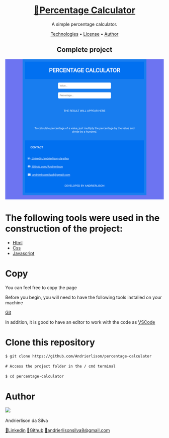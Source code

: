 <h1 align="center">
    <a href="hhttps://andrierlison.github.io/percentage-calculator/">🔗Percentage Calculator</a>
</h1>

<p align="center">A simple percentage calculator.</p>

<p align="center">
    <a href="#technologies">Technologies</a> •
    <a href="https://github.com/Andrierlison/percentage-calculator/blob/master/LICENSE">License</a> •
    <a href="#author">Author</a>
</p>

<h2 align="center">Complete project</h2>

<p align="center">
    <img alt="Banner" title="Banner" src="images/banner.png" width="600px"/>
</p>

<h1 id="technologies">The following tools were used in the construction of the project:</h1>

- [Html](https://developer.mozilla.org/pt-BR/docs/Web/HTML)
- [Css](https://developer.mozilla.org/pt-BR/docs/Web/CSS)
- [Javascript](https://developer.mozilla.org/pt-BR/docs/Aprender/JavaScript)

<h1>Copy</h1>
<p>You can feel free to copy the page</p>

<p>Before you begin, you will need to have the following tools installed on your machine</p>
<a href="https://git-scm.com">Git</a>
<p>In addition, it is good to have an editor to work with the code as <a href="https://code.visualstudio.com/">VSCode</a></p>

<h1>Clone this repository</h1>

```
$ git clone https://github.com/Andrierlison/percentage-calculator

# Access the project folder in the / cmd terminal

$ cd percentage-calculator
```

<h1 id="author">Author</h1>
<img 
src="https://avatars1.githubusercontent.com/u/58059077?s=460&u=fe7710f54c3de191e906a30fd79877cecd312e9b&v=4"
width="100px"
/>
<p>Andrierlison da Silva</p>
<a href="https://www.linkedin.com/in/andrierlison-da-silva-916775190/">🔗Linkedin</a>
<a href="https://github.com/Andrierlison">🔗Github</a>
<a href="mailto:andrierlisonsilva8@gmail.com"><i class="fas fa-envelope"></i>🔗andrierlisonsilva8@gmail.com</a>
